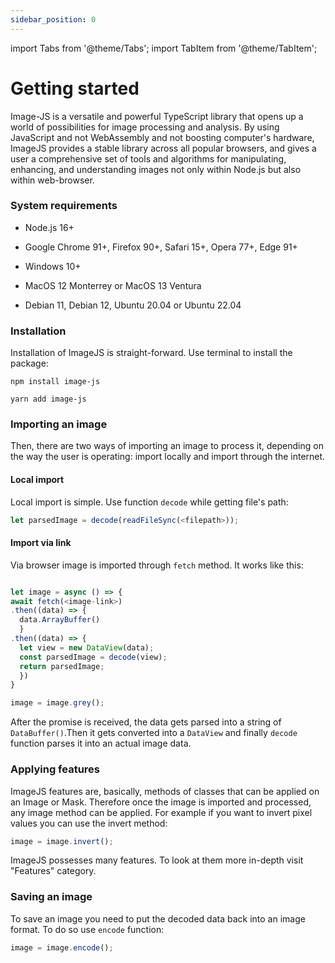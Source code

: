 ```yaml
---
sidebar_position: 0
---
```


import Tabs from '@theme/Tabs';
import TabItem from '@theme/TabItem';

# Getting started

Image-JS is a versatile and powerful TypeScript library that opens up a world of possibilities for image processing and analysis. By using JavaScript and not WebAssembly and not boosting computer's hardware, ImageJS provides a stable library across all popular browsers, and gives a user a comprehensive set of tools and algorithms for manipulating, enhancing, and understanding images not only within Node.js but also within web-browser.

### System requirements

- Node.js 16+

- Google Chrome 91+, Firefox 90+, Safari 15+, Opera 77+, Edge 91+

- Windows 10+

- MacOS 12 Monterrey or MacOS 13 Ventura

- Debian 11, Debian 12, Ubuntu 20.04 or Ubuntu 22.04

### Installation

Installation of ImageJS is straight-forward. Use terminal to install the package:

<Tabs>
<TabItem value="npm" label="npm" default>

```
npm install image-js
```

</TabItem>
<TabItem value="yarn" label="yarn">

```
yarn add image-js
```

</TabItem>
</Tabs>

### Importing an image

Then, there are two ways of importing an image to process it, depending on the way the user is operating: import locally and import through the internet.

#### Local import

Local import is simple. Use function `decode` while getting file's path:

```ts
let parsedImage = decode(readFileSync(<filepath>));
```

#### Import via link

Via browser image is imported through `fetch` method. It works like this:

```ts

let image = async () => {
await fetch(<image-link>)
.then((data) => {
  data.ArrayBuffer()
  }
.then((data) => {
  let view = new DataView(data);
  const parsedImage = decode(view);
  return parsedImage;
  })
}

image = image.grey();
```

After the promise is received, the data gets parsed into a string of `DataBuffer()`.Then it gets converted into a `DataView` and finally `decode` function parses it into an actual image data.

### Applying features

ImageJS features are, basically, methods of classes that can be applied on an Image or Mask. Therefore once the image is imported and processed, any image method can be applied. For example if you want to invert pixel values you can use the invert method:

```ts
image = image.invert();
```

ImageJS possesses many features. To look at them more in-depth visit "Features" category.

### Saving an image

To save an image you need to put the decoded data back into an image format. To do so use `encode` function:

```ts
image = image.encode();
```
